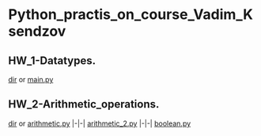 # Python_practis_on_course_Vadim_Ksendzov
## HW_1-Datatypes.  
[dir](https://github.com/Pavlik1100/Python_practis_on_course_Vadim_Ksendzov/tree/main/HW_1-Datatypes) or [main.py](https://github.com/Pavlik1100/Python_practis_on_course_Vadim_Ksendzov/blob/main/HW_1-Datatypes/main_too.py)
## HW_2-Arithmetic_operations.  
[dir](https://github.com/Pavlik1100/Python_practis_on_course_Vadim_Ksendzov/tree/main/HW_2-Arithmetic_operations) or [arithmetic.py](https://github.com/Pavlik1100/Python_practis_on_course_Vadim_Ksendzov/blob/main/HW_2-Arithmetic_operations/arithmetic.py) |-|-| [arithmetic_2.py](https://github.com/Pavlik1100/Python_practis_on_course_Vadim_Ksendzov/blob/main/HW_2-Arithmetic_operations/arithmetic_2.py) |-|-| [boolean.py](https://github.com/Pavlik1100/Python_practis_on_course_Vadim_Ksendzov/blob/main/HW_2-Arithmetic_operations/boolean.py)
